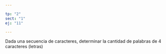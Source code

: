 ```yaml
---

tp: "2"
sect: "1"
ej: "11"

---
```


Dada una secuencia de caracteres, determinar la cantidad de palabras de 4 caracteres (letras)